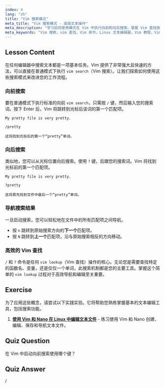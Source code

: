 ```yaml
---
index: 4
lang: "zh"
title: "Vim 搜索模式"
meta_title: "Vim 搜索模式 - 高级文本操作"
meta_description: "学习如何使用模式在 Vim 中执行向前和向后搜索。掌握 Vim 查找技巧以快速定位文本，并使用 'n' 和 'N' 导航结果。"
meta_keywords: "Vim 搜索，vim 查找，Vim 命令，Linux 文本编辑器，Vim 教程，Vim 指南，搜索模式"
---
```


## Lesson Content

在任何编辑器中搜索文本都是一项基本任务。Vim 提供了非常强大且快速的方法，可以直接在普通模式下执行 `vim search`（Vim 搜索）。让我们探索如何使用这些搜索模式来改进您的工作流程。

### 向前搜索

要在普通模式下执行标准的向前 `vim search`，只需按 `/` 键，然后输入您的搜索词。按下 Enter 后，Vim 将跳转到光标后该词的第一个匹配项。

```plaintext
My pretty file is very pretty.

/pretty

这将找到光标后的第一个“pretty”单词。
```

### 向后搜索

类似地，您可以从光标位置向后搜索。使用 `?` 键，后跟您的搜索词。Vim 将找到光标前的第一个匹配项。

```plaintext
My pretty file is very pretty.

?pretty

这将首先找到文件中最后一个“pretty”单词。
```

### 导航搜索结果

一旦启动搜索，您可以轻松地在文件中的所有匹配项之间导航。

- 按 `n` 跳转到原始搜索方向的**下一个**匹配项。
- 按 `N` 跳转到**上一个**匹配项，沿与原始搜索相反的方向移动。

### 高效的 Vim 查找

`/` 和 `?` 命令是任何 `vim lookup`（Vim 查找）操作的核心。无论您是需要查找特定的函数名、变量，还是仅仅一个单词，此搜索机制都是您的主要工具。掌握这个简单的 `vim lookup` 过程对于高效导航和编辑至关重要。

## Exercise

为了应用这些概念，请尝试以下实践实验。它将帮助您熟练掌握基本的文本编辑工具，包括搜索功能。

1. **[使用 Vim 和 Nano 在 Linux 中编辑文本文件](https://labex.io/zh/labs/comptia-edit-text-files-in-linux-with-vim-and-nano-591076)** - 练习使用 Vim 和 Nano 创建、编辑、保存和导航文本文件。

## Quiz Question

在 Vim 中启动向前搜索使用哪个键？

## Quiz Answer

/
